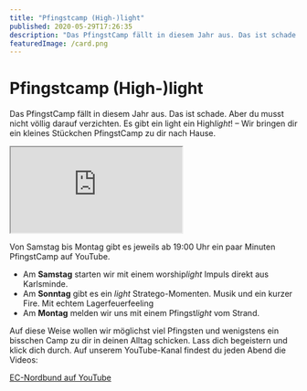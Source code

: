 ```yaml
---
title: "Pfingstcamp (High-)light"
published: 2020-05-29T17:26:35
description: "Das PfingstCamp fällt in diesem Jahr aus. Das ist schade.\nAber du musst nicht völlig darauf verzichten. Es gibt ein\nlight - ein Highlight!\n"
featuredImage: /card.png
---
```


# Pfingstcamp (High-)light


Das PfingstCamp fällt in diesem Jahr aus. Das ist schade. Aber du musst nicht völlig darauf verzichten. Es gibt ein light ein High*light*! – Wir bringen dir ein kleines Stückchen PfingstCamp zu dir nach Hause.


<span><iframe type="text/html" src="https://www.youtube.com/embed/kkxYJtsOG_M?version=3&rel=1&fs=1&autohide=2&showsearch=0&showinfo=1&iv_load_policy=1&wmode=transparent" allowfullscreen="true"></iframe></span>


Von Samstag bis Montag gibt es jeweils ab 19:00 Uhr ein paar Minuten PfingstCamp auf YouTube.

* Am **Samstag** starten wir mit einem worship*light* Impuls direkt aus Karlsminde.
* Am **Sonntag** gibt es ein *light* Stratego-Momenten. Musik und ein kurzer Fire. Mit echtem Lagerfeuerfeeling
* Am **Montag** melden wir uns mit einem Pfingst*light* vom Strand.


Auf diese Weise wollen wir möglichst viel Pfingsten und wenigstens ein bisschen Camp zu dir in deinen Alltag schicken. Lass dich begeistern und klick dich durch. Auf unserem YouTube-Kanal findest du jeden Abend die Videos:


<a href="https://www.youtube.com/channel/UC0kn9I7w4sCwl7IJ6ZOTF0w">EC-Nordbund auf YouTube</a>